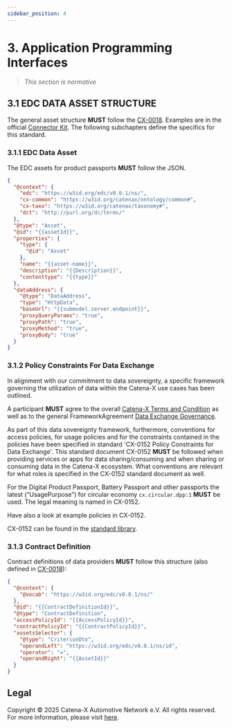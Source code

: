 ```yaml
---
sidebar_position: 4
---
```


# 3. Application Programming Interfaces

> *This section is normative*

## 3.1 EDC DATA ASSET STRUCTURE

The general asset structure **MUST** follow the [CX-0018](#211-list-of-standalone-standards).
Examples are in the official [Connector Kit](https://eclipse-tractusx.github.io/docs-kits/kits/Connector%20Kit/Adoption%20View/connector_kit_adoption_view).
The following subchapters define the specifics for this standard.

### 3.1.1 EDC Data Asset

The EDC assets for product passports **MUST** follow the JSON.

```json
{
  "@context": {
    "edc": "https://w3id.org/edc/v0.0.1/ns/",
    "cx-common": "https://w3id.org/catenax/ontology/common#",
    "cx-taxo": "https://w3id.org/catenax/taxonomy#",
    "dct": "http://purl.org/dc/terms/"
  },
  "@type": "Asset",
  "@id": "{{assetId}}",
  "properties": {
    "type": {
      "@id": "Asset"
    },
    "name": "{{asset-name}}",
    "description": "{{Description}}",
    "contenttype": "{{type}}"
  },
  "dataAddress": {
    "@type": "DataAddress",
    "type": "HttpData",
    "baseUrl": "{{submodel.server.endpoint}}",
    "proxyQueryParams": "true",
    "proxyPath": "true",
    "proxyMethod": "true",
    "proxyBody": "true"
  }
}
```

### 3.1.2 Policy Constraints For Data Exchange

In alignment with our commitment to data sovereignty, a specific framework governing the utilization of data within the Catena-X use cases has been outlined.  

A participant **MUST** agree to the overall
[Catena-X Terms and Condition](https://catenax-ev.github.io/docs/regulatory-framework/governance-framework) as well as to the general FrameworkAgreement
[Data Exchange Governance](https://catenax-ev.github.io/docs/regulatory-framework/20000ft/data-exchange-governance).

As part of this data sovereignty framework, furthermore, conventions for access policies, for usage policies and for the constraints contained in the policies have been specified in standard 'CX-0152 Policy Constraints for Data Exchange'. This standard document CX-0152 **MUST** be followed when providing services or apps for data sharing/consuming and when sharing or consuming data in the Catena-X ecosystem. What conventions are relevant for what roles is specified in the CX-0152 standard document as well.

For the Digital Product Passport, Battery Passport and other passports the latest (“UsagePurpose”) for circular economy `cx.circular.dpp:1` **MUST** be used. The legal meaning is named in CX-0152.

Have also a look at example policies in CX-0152.

CX-0152 can be found in the [standard library](https://catenax-ev.github.io/docs/standards/overview).

### 3.1.3 Contract Definition

Contract definitions of data providers **MUST** follow this structure (also defined in [CX-0018](#211-list-of-standalone-standards)):

```json
{
  "@context": {
    "@vocab": "https://w3id.org/edc/v0.0.1/ns/"
  },
  "@id": "{{ContractDefinitionId}}",
  "@type": "ContractDefinition",
  "accessPolicyId": "{{AccessPolicyId}}",
  "contractPolicyId": "{{ContractPolicyId}}",
  "assetsSelector": {
    "@type": "CriterionDto",
    "operandLeft": "https://w3id.org/edc/v0.0.1/ns/id",
    "operator": "=",
    "operandRight": "{{AssetId}}"
  }
}
```

## Legal

Copyright © 2025 Catena-X Automotive Network e.V. All rights reserved. For more information, please visit [here](/copyright).
